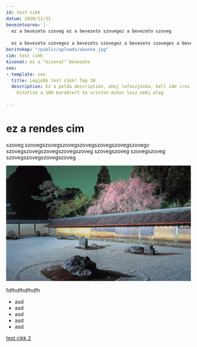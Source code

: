 ```yaml
---
id: test cikk
datum: 2020/12/31
bevezetoarea: |-
  ez a bevezeto szoveg ez a bevezeto szovegez a bevezeto szoveg

  ez a bevezeto szovegez a bevezeto szovegez a bevezeto szovegez a bevezeto szovegez a bevezeto szovegez a bevezeto szovegez a bevezeto szoveg
boritokep: "/public/uploads/akasha.jpg"
cim: test cikk
kivonat: ez a "kivonat" bevezeto
seo:
- template: seo
  title: Legjobb test cikk! Top 10
  description: Ez a pelda description, ahoj lofaszjoska, kell ide irni boven hogy
    kitotlse a 100 karaktert te uristen mikor lesz neki eleg

---
```

# ez a rendes cim

szoveg szovegszovegszovegszovegszovegszovegszovegv szovegszovegszovegszovegszoveg szovegszoveg  szovegszoveg  szovegszovegszovegszoveg

![garden](/public/uploads/jap_garden.jpg "garden")

fdfhdfhdfhdfh

* asd
* asd
* asd
* asd
* asd

[test cikk 2](/cikkek/test-cikk-2 "test cikk 2")